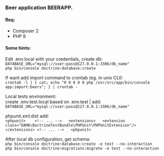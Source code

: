 ### Beer application BEERAPP.
#### Req:
- Composer 2
- PHP 8


#### Some hints:
Edit .env.local with your credentials, create db:  
`DATABASE_URL="mysql://user:pass@127.0.0.1:3306/db_name"`  
`php bin/console doctrine:database:create`  

If want add import command to crontab (eg. in unix CLI):  
`crontab -l | { cat; echo "0 0 0 0 0 php /usr/src/app/bin/console app:import:beers"; } | crontab -`
 
Local tests environment:  
create .env.test.local based on .env.test | add:  
`DATABASE_URL="mysql://user:pass@127.0.0.1:3306/db_name"`  

phpunit.xml.dist add:  
 `<phpunit>   
     <!-- ... -->  
     <extensions>  
         <extension class="DAMA\DoctrineTestBundle\PHPUnit\PHPUnitExtension"/>  
     </extensions>
     <!-- ... -->  
 <phpunit> `

After local db configuration, get schema:  
`php bin/console doctrine:database:create -e test --no-interaction`  
`php bin/console doctrine:migrations:migrate -e test --no-interaction`